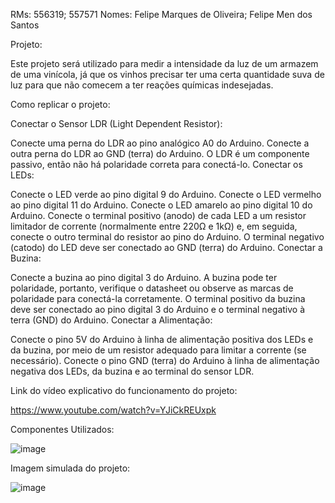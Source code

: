 RMs: 556319; 557571 Nomes: Felipe Marques de Oliveira; Felipe Men dos Santos

Projeto:

Este projeto será utilizado para medir a intensidade da luz de um armazem de uma vinícola, já que os vinhos precisar ter uma certa quantidade suva de luz para que não comecem a ter reações químicas indesejadas.

Como replicar o projeto:

Conectar o Sensor LDR (Light Dependent Resistor):

Conecte uma perna do LDR ao pino analógico A0 do Arduino.
Conecte a outra perna do LDR ao GND (terra) do Arduino.
O LDR é um componente passivo, então não há polaridade correta para conectá-lo.
Conectar os LEDs:

Conecte o LED verde ao pino digital 9 do Arduino.
Conecte o LED vermelho ao pino digital 11 do Arduino.
Conecte o LED amarelo ao pino digital 10 do Arduino.
Conecte o terminal positivo (anodo) de cada LED a um resistor limitador de corrente (normalmente entre 220Ω e 1kΩ) e, em seguida, conecte o outro terminal do resistor ao pino do Arduino. O terminal negativo (catodo) do LED deve ser conectado ao GND (terra) do Arduino.
Conectar a Buzina:

Conecte a buzina ao pino digital 3 do Arduino.
A buzina pode ter polaridade, portanto, verifique o datasheet ou observe as marcas de polaridade para conectá-la corretamente. O terminal positivo da buzina deve ser conectado ao pino digital 3 do Arduino e o terminal negativo à terra (GND) do Arduino.
Conectar a Alimentação:

Conecte o pino 5V do Arduino à linha de alimentação positiva dos LEDs e da buzina, por meio de um resistor adequado para limitar a corrente (se necessário).
Conecte o pino GND (terra) do Arduino à linha de alimentação negativa dos LEDs, da buzina e ao terminal do sensor LDR.

Link do vídeo explicativo do funcionamento do projeto:

https://www.youtube.com/watch?v=YJiCkREUxpk

Componentes Utilizados:

![image](https://github.com/FelipeMen10/CP1-Edge-Computing/assets/153327403/19006f8d-55b2-457d-a2a3-7b97bf655fbb)

Imagem simulada do projeto:

![image](https://github.com/FelipeMen10/CP1-Edge-Computing/assets/153327403/fc91e7d9-5c2e-4247-9d51-d1bc4b1e77df)
